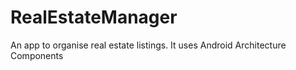 # RealEstateManager
An app to organise real estate listings. It uses Android Architecture Components
